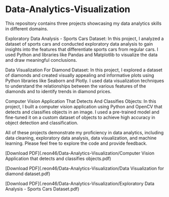 # Data-Analytics-Visualization

This repository contains three projects showcasing my data analytics skills in different domains.

Exploratory Data Analysis - Sports Cars Dataset:
In this project, I analyzed a dataset of sports cars and conducted exploratory data analysis to gain insights into the features that differentiate sports cars from regular cars. I used Python and libraries like Pandas and Matplotlib to visualize the data and draw meaningful conclusions.

Data Visualization For Diamond Dataset:
In this project, I explored a dataset of diamonds and created visually appealing and informative plots using Python libraries like Seaborn and Plotly. I used data visualization techniques to understand the relationships between the various features of the diamonds and to identify trends in diamond prices.

Computer Vision Application That Detects And Classifies Objects:
In this project, I built a computer vision application using Python and OpenCV that detects and classifies objects in an image. I used a pre-trained model and fine-tuned it on a custom dataset of objects to achieve high accuracy in object detection and classification.

All of these projects demonstrate my proficiency in data analytics, including data cleaning, exploratory data analysis, data visualization, and machine learning. Please feel free to explore the code and provide feedback.




[Download PDF](.reon46/Data-Analytics-Visualization/Computer Vision Application that detects and classifies objects.pdf)

[Download PDF](.reon46/Data-Analytics-Visualization/Data Visualization for diamond dataset.pdf)

[Download PDF](.reon46/Data-Analytics-Visualization/Exploratory Data Analysis - Sports Cars Dataset.pdf)


